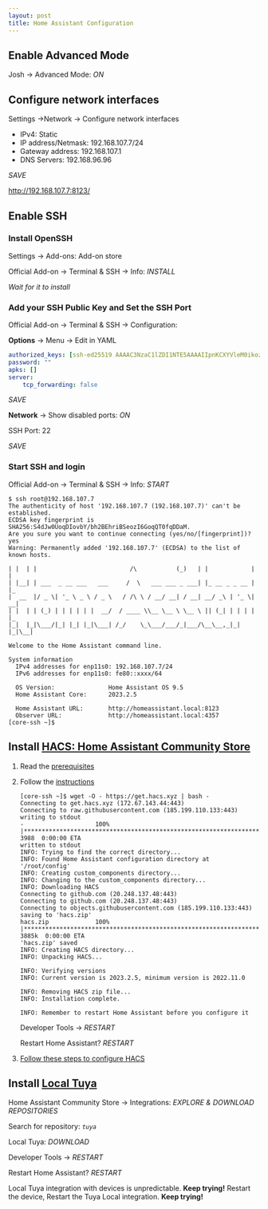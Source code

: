 ```yaml
---
layout: post
title: Home Assistant Configuration
---
```


## Enable Advanced Mode

Josh -> Advanced Mode: _ON_

## Configure network interfaces

Settings ->Network -> Configure network interfaces

- IPv4: Static
- IP address/Netmask: 192.168.107.7/24
- Gateway address: 192.168.107.1
- DNS Servers: 192.168.96.96

_SAVE_

http://192.168.107.7:8123/

## Enable SSH

### Install OpenSSH

Settings -> Add-ons: Add-on store

Official Add-on -> Terminal & SSH -> Info: _INSTALL_

_Wait for it to install_

### Add your SSH Public Key and Set the SSH Port

Official Add-on -> Terminal & SSH -> Configuration:

**Options** -> Menu -> Edit in YAML

```yaml
authorized_keys: [ssh-ed25519 AAAAC3NzaC1lZDI1NTE5AAAAIIpnKCXYVleM0ikozrgmQKQ18nZUEGX+OT/X4fEJxotq josh@doiotyourself.com]
password: ""
apks: []
server:
    tcp_forwarding: false
```

_SAVE_

**Network** -> Show disabled ports: _ON_

SSH Port: 22

_SAVE_

### Start SSH and login

Official Add-on -> Terminal & SSH -> Info: _START_

```console
$ ssh root@192.168.107.7
The authenticity of host '192.168.107.7 (192.168.107.7)' can't be established.
ECDSA key fingerprint is SHA256:S4dJw0UoqDIovbY/bh2BEhriBSeozI6GoqQT0fqDDaM.
Are you sure you want to continue connecting (yes/no/[fingerprint])? yes
Warning: Permanently added '192.168.107.7' (ECDSA) to the list of known hosts.

| |  | |                          /\           (_)   | |            | |  
| |__| | ___  _ __ ___   ___     /  \   ___ ___ _ ___| |_ __ _ _ __ | |_ 
|  __  |/ _ \| '_ \ _ \ / _ \   / /\ \ / __/ __| / __| __/ _\ | '_ \| __|
| |  | | (_) | | | | | |  __/  / ____ \\__ \__ \ \__ \ || (_| | | | | |_ 
|_|  |_|\___/|_| |_| |_|\___| /_/    \_\___/___/_|___/\__\__,_|_| |_|\__|

Welcome to the Home Assistant command line.

System information
  IPv4 addresses for enp11s0: 192.168.107.7/24
  IPv6 addresses for enp11s0: fe80::xxxx/64

  OS Version:               Home Assistant OS 9.5
  Home Assistant Core:      2023.2.5

  Home Assistant URL:       http://homeassistant.local:8123
  Observer URL:             http://homeassistant.local:4357
[core-ssh ~]$
```

## Install [HACS: Home Assistant Community Store](https://hacs.xyz/)

1. Read the [prerequisites](https://hacs.xyz/docs/setup/prerequisites)

2. Follow the [instructions](https://hacs.xyz/docs/setup/download)

    ```console
    [core-ssh ~]$ wget -O - https://get.hacs.xyz | bash -
    Connecting to get.hacs.xyz (172.67.143.44:443)
    Connecting to raw.githubusercontent.com (185.199.110.133:443)
    writing to stdout
    -                    100% |**************************************************************************************************************************|  3988  0:00:00 ETA
    written to stdout
    INFO: Trying to find the correct directory...
    INFO: Found Home Assistant configuration directory at '/root/config'
    INFO: Creating custom_components directory...
    INFO: Changing to the custom_components directory...
    INFO: Downloading HACS
    Connecting to github.com (20.248.137.48:443)
    Connecting to github.com (20.248.137.48:443)
    Connecting to objects.githubusercontent.com (185.199.110.133:443)
    saving to 'hacs.zip'
    hacs.zip             100% |**************************************************************************************************************************| 3885k  0:00:00 ETA
    'hacs.zip' saved
    INFO: Creating HACS directory...
    INFO: Unpacking HACS...

    INFO: Verifying versions
    INFO: Current version is 2023.2.5, minimum version is 2022.11.0

    INFO: Removing HACS zip file...
    INFO: Installation complete.

    INFO: Remember to restart Home Assistant before you configure it
    ```

    Developer Tools -> _RESTART_

    Restart Home Assistant? _RESTART_

3. [Follow these steps to configure HACS](https://hacs.xyz/docs/configuration/basic)

## Install [Local Tuya](https://github.com/rospogrigio/localtuya/)

Home Assistant Community Store -> Integrations: _EXPLORE & DOWNLOAD REPOSITORIES_

Search for repository: _`tuya`_

Local Tuya: _DOWNLOAD_

Developer Tools -> _RESTART_

Restart Home Assistant? _RESTART_

Local Tuya integration with devices is unpredictable. **Keep trying!** Restart the device, Restart the Tuya Local integration. **Keep trying!**


